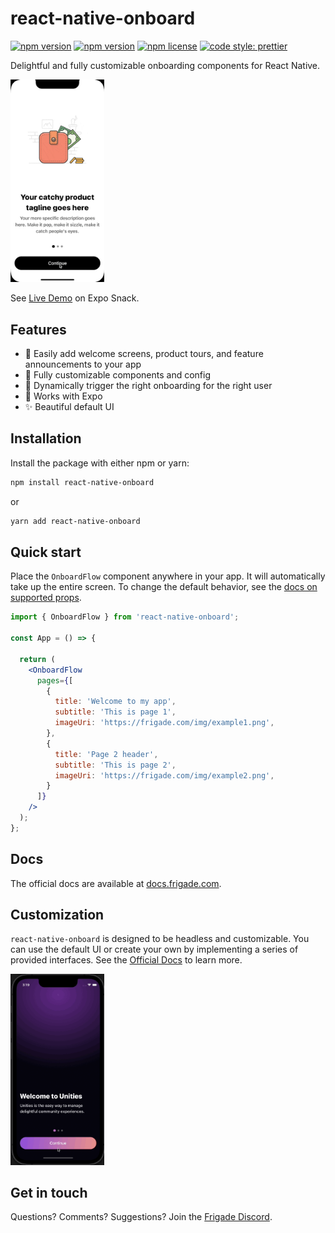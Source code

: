 # react-native-onboard

[![npm version](https://img.shields.io/npm/v/react-native-onboard)](https://www.npmjs.com/package/react-native-onboard)
[![npm version](https://github.com/FrigadeHQ/react-native-onboard/actions/workflows/tests.yml/badge.svg)](https://github.com/FrigadeHQ/react-native-onboard/actions/workflows/tests.yml)
[![npm license](https://img.shields.io/npm/l/react-native-onboard)](https://www.npmjs.com/package/react-native-onboard)
[![code style: prettier](https://img.shields.io/badge/code_style-prettier-ff69b4.svg)](https://github.com/prettier/prettier)

Delightful and fully customizable onboarding components for React Native.

<img src="static/react-native-onboard-demo-simple.gif" alt="drawing" width="150"/>

See [Live Demo](https://snack.expo.dev/@christian-frigade/react-native-onboard-simple-demo) on Expo Snack.

## Features

- 📱 Easily add welcome screens, product tours, and feature announcements to your app
- 🎨 Fully customizable components and config
- 🔧 Dynamically trigger the right onboarding for the right user
- 🚀 Works with Expo
- ✨ Beautiful default UI

## Installation

Install the package with either npm or yarn:

```bash
npm install react-native-onboard
```
or
```bash
yarn add react-native-onboard
```

## Quick start
Place the `OnboardFlow` component anywhere in your app. It will automatically take up the entire screen. To change the 
default behavior, see the [docs on supported props](https://docs.frigade.com/docs/components/highlevel).

```jsx
import { OnboardFlow } from 'react-native-onboard';

const App = () => {
  
  return (
    <OnboardFlow
      pages={[
        {
          title: 'Welcome to my app',
          subtitle: 'This is page 1',
          imageUri: 'https://frigade.com/img/example1.png',
        },
        {
          title: 'Page 2 header',
          subtitle: 'This is page 2',
          imageUri: 'https://frigade.com/img/example2.png',
        }
      ]}
    />
  );
};
```

## Docs
The official docs are available at [docs.frigade.com](https://docs.frigade.com/).

## Customization
`react-native-onboard` is designed to be headless and customizable. You can use the default UI or create your own by
implementing a series of provided interfaces. See the [Official Docs](https://docs.frigade.com/docs/intro) to learn more.

<img src="static/react-native-onboard-demo.gif" alt="drawing" width="150"/>

## Get in touch
Questions? Comments? Suggestions? Join the [Frigade Discord](https://discord.gg/3fujYupY).
